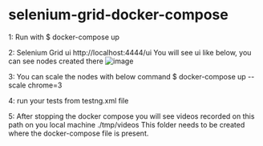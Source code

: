 # selenium-grid-docker-compose

1: Run with
 		$ docker-compose up
	 
2: Selenium Grid ui
    http://localhost:4444/ui
    You will see ui like below, you can see nodes created there
![image](https://github.com/atulchavan10000/selenium-grid-docker-compose/assets/16905901/689122d9-192b-4137-acce-f240f6f3b6ce)

3: You can scale the nodes with below command
   $ docker-compose up --scale chrome=3

4: run your tests from testng.xml file

5: After stopping the docker compose you will see videos recorded on this path on you local machine
./tmp/videos
This folder needs to be created where the docker-compose file is present.
